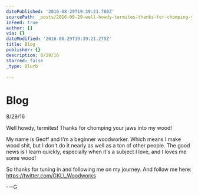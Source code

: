 ```yaml
---
datePublished: '2016-08-29T19:39:21.780Z'
sourcePath: _posts/2016-08-29-well-howdy-termites-thanks-for-chomping-your-jaws-into-my.md
inFeed: true
author: []
via: {}
dateModified: '2016-08-29T19:39:21.275Z'
title: Blog
publisher: {}
description: 8/29/16
starred: false
_type: Blurb

---
```

# Blog

8/29/16

Well howdy, termites! Thanks for chomping your jaws into my wood!

My name is Geoff and I'm a beginner woodworker. Which means I make wood shit, but I don't do it nearly as well as a ton of other people. The good news is I learn quickly, especially when it's a subject I love, and I loves me some wood!

So thanks for tuning in and following me on my journey. And follow me here: https://twitter.com/GKL\_Woodworks

---G